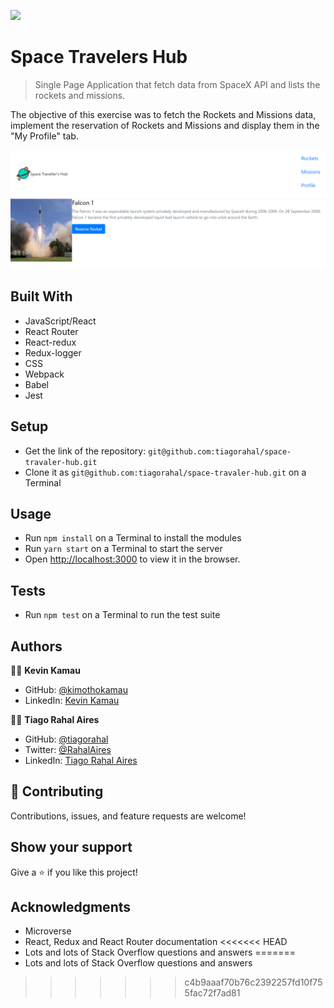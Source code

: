![](https://img.shields.io/badge/Microverse-blueviolet)

# Space Travelers Hub

> Single Page Application that fetch data from SpaceX API and lists the rockets and missions.

The objective of this exercise was to fetch the Rockets and Missions data, implement the reservation of Rockets and Missions and display them in the "My Profile" tab.

![screenshot](./screenshot.png)


## Built With

- JavaScript/React
- React Router
- React-redux
- Redux-logger
- CSS
- Webpack
- Babel
- Jest

## Setup

- Get the link of the repository: `git@github.com:tiagorahal/space-travaler-hub.git`
- Clone it as `git@github.com:tiagorahal/space-travaler-hub.git` on a Terminal

## Usage

- Run `npm install` on a Terminal to install the modules
- Run `yarn start` on a Terminal to start the server 
- Open [http://localhost:3000](http://localhost:3000) to view it in the browser.

## Tests

- Run `npm test` on a Terminal to run the test suite

## Authors

👨‍💻 **Kevin Kamau**

- GitHub: [@kimothokamau](https://github.com/kimothokamau)
- LinkedIn: [Kevin Kamau](https://www.linkedin.com/in/kevinkamauk/)

👨‍💻 **Tiago Rahal Aires**

- GitHub: [@tiagorahal](https://github.com/tiagorahal)
- Twitter: [@RahalAires](https://twitter.com/RahalAires)
- LinkedIn: [Tiago Rahal Aires](https://linkedin.com/tiagorahal)

## 🤝 Contributing

Contributions, issues, and feature requests are welcome!

## Show your support

Give a ⭐️ if you like this project!

## Acknowledgments

- Microverse
- React, Redux and React Router documentation
<<<<<<< HEAD
- Lots and lots of Stack Overflow questions and answers
=======
- Lots and lots of Stack Overflow questions and answers
>>>>>>> c4b9aaaf70b76c2392257fd10f755fac72f7ad81

